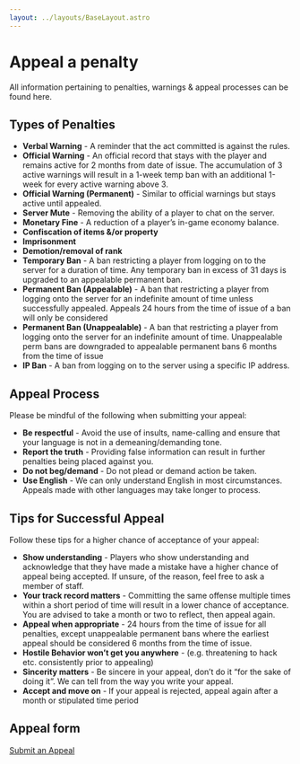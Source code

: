 ```yaml
---
layout: ../layouts/BaseLayout.astro
---
```


# Appeal a penalty

All information pertaining to penalties, warnings & appeal processes can be found here.

## Types of Penalties
- **Verbal Warning** - A reminder that the act committed is against the rules.
- **Official Warning** - An official record that stays with the player and remains active for 2 months from date of issue. The accumulation of 3 active warnings will result in a 1-week temp ban with an additional 1-week for every active warning above 3.
- **Official Warning (Permanent)** - Similar to official warnings but stays active until appealed.
- **Server Mute** - Removing the ability of a player to chat on the server.
- **Monetary Fine** - A reduction of a player’s in-game economy balance.
- **Confiscation of items &/or property**
- **Imprisonment**
- **Demotion/removal of rank**
- **Temporary Ban** - A ban restricting a player from logging on to the server for a duration of time. Any temporary ban in excess of 31 days is upgraded to an appealable permanent ban.
- **Permanent Ban (Appealable)** - A ban that restricting a player from logging onto the server for an indefinite amount of time unless successfully appealed. Appeals 24 hours from the time of issue of a ban will only be considered
- **Permanent Ban (Unappealable)** - A ban that restricting a player from logging onto the server for an indefinite amount of time. Unappealable perm bans are downgraded to appealable permanent bans 6 months from the time of issue
- **IP Ban** - A ban from logging on to the server using a specific IP address.

<p></p>

## Appeal Process

Please be mindful of the following when submitting your appeal:
- **Be respectful** - Avoid the use of insults, name-calling and ensure that your language is not in a demeaning/demanding tone.
- **Report the truth** - Providing false information can result in further penalties being placed against you.
- **Do not beg/demand** - Do not plead or demand action be taken.
- **Use English** - We can only understand English in most circumstances. Appeals made with other languages may take longer to process.

<p></p>

## Tips for Successful Appeal

Follow these tips for a higher chance of acceptance of your appeal:
- **Show understanding** - Players who show understanding and acknowledge that they have made a mistake have a higher chance of appeal being accepted. If unsure, of the reason, feel free to ask a member of staff.
- **Your track record matters** - Committing the same offense multiple times within a short period of time will result in a lower chance of acceptance. You are advised to take a month or two to reflect, then appeal again.
- **Appeal when appropriate** - 24 hours from the time of issue for all penalties, except unappealable permanent bans where the earliest appeal should be considered 6 months from the time of issue.
- **Hostile Behavior won’t get you anywhere** - (e.g. threatening to hack etc. consistently prior to appealing)
- **Sincerity matters** - Be sincere in your appeal, don’t do it “for the sake of doing it”. We can tell from the way you write your appeal.
- **Accept and move on** - If your appeal is rejected, appeal again after a month or stipulated time period

<p></p>

## Appeal form
<a href="https://docs.google.com/forms/d/e/1FAIpQLSen-1sP__vyAI8UDpLYb--AcMP3S9hWmttV1i_ll3bvsqSMIA/viewform" target="_blank" class="text-main-50 bg-transparent hover:bg-main-50 hover:text-white rounded-md px-5 py-2.5 border-2 border-main-50">
	Submit an Appeal
</a>